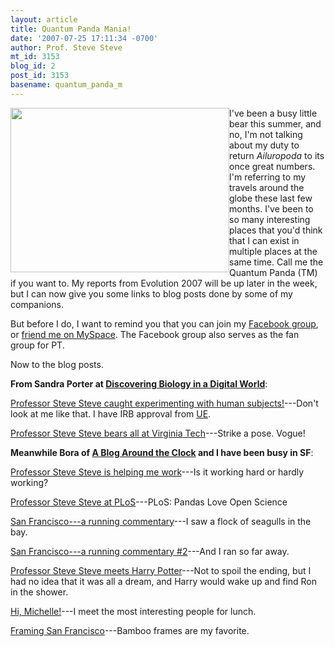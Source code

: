 ```yaml
---
layout: article
title: Quantum Panda Mania!
date: '2007-07-25 17:11:34 -0700'
author: Prof. Steve Steve
mt_id: 3153
blog_id: 2
post_id: 3153
basename: quantum_panda_m
---
```

<img src="http://scienceblogs.com/digitalbio/upload/2007/07/bears_all.jpg" alt="" width="350" height="263" style="float:left;" />

I've been a busy little bear this summer, and no, I'm not talking about my duty to return _Ailuropoda_ to its once great numbers.  I'm referring to my travels around the globe these last few months.  I've been to so many interesting places that you'd think that I can exist in multiple places at the same time.  Call me the Quantum Panda (TM) if you want to.  My reports from Evolution 2007 will be up later in the week, but I can now give you some links to blog posts done by some of my companions.

But before I do, I want to remind you that you can join my [Facebook group](http://uga.facebook.com/group.php?gid=2368100595), or [friend me on MySpace](http://www.myspace.com/profstevesteve).  The Facebook group also serves as the fan group for PT.

Now to the blog posts.

**From Sandra Porter at [Discovering Biology in a Digital World](http://scienceblogs.com/digitalbio/)**:

[Professor Steve Steve caught experimenting with human subjects!](http://scienceblogs.com/digitalbio/2007/07/professor_steve_steve_experime.php)---Don't look at me like that.  I have IRB approval from [UE](http://www.ediacara.org/).

[Professor Steve Steve bears all at Virginia Tech](http://scienceblogs.com/digitalbio/2007/07/professor_steve_steve_bears_al.php)---Strike a pose. Vogue!

**Meanwhile Bora of [A Blog Around the Clock](http://scienceblogs.com/clock/) and I have been busy in SF**:

[Professor Steve Steve is helping me work](http://scienceblogs.com/clock/2007/07/professor_steve_steve_is_helpi.php)---Is it working hard or hardly working?

[Professor Steve Steve at PLoS](http://scienceblogs.com/clock/2007/07/professor_steve_steve_at_plos.php)---PLoS: Pandas Love Open Science

[San Francisco---a running commentary](http://scienceblogs.com/clock/2007/07/san_francisco_a_running_commen.php)---I saw a flock of seagulls in the bay.

[San Francisco---a running commentary #2](http://scienceblogs.com/clock/2007/07/san_francisco_a_running_commen_1.php)---And I ran so far away.

[Professor Steve Steve meets Harry Potter](http://scienceblogs.com/clock/2007/07/professor_steve_steve_meets_ha.php)---Not to spoil the ending, but I had no idea that it was all a dream, and Harry would wake up and find Ron in the shower.

[Hi, Michelle!](http://scienceblogs.com/clock/2007/07/hi_michelle.php)---I meet the most interesting people for lunch.

[Framing San Francisco](http://scienceblogs.com/clock/2007/07/framing_san_francisco.php)---Bamboo frames are my favorite.
